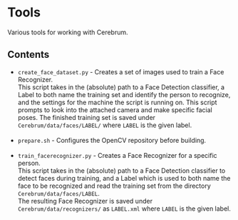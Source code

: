 # Tools
Various tools for working with Cerebrum.

## Contents
- `create_face_dataset.py` - Creates a set of images used to train a Face Recognizer.<br/>
  This script takes in the (absolute) path to a Face Detection classifier, a Label to both name the training set and identify the person to recognize, and the settings for the machine the script is running on. This script prompts to look into the attached camera and make specific facial poses. The finished training set is saved under `Cerebrum/data/faces/LABEL/` where `LABEL` is the given label.<br/><br/>
- `prepare.sh` - Configures the OpenCV repository before building.<br/><br/>
- `train_facerecognizer.py` - Creates a Face Recognizer for a specific person.<br/>
  This script takes in the (absolute) path to a Face Detection classifier to detect faces during training, and a Label which is used to both name the face to be recognized and read the training set from the directory `Cerebrum/data/faces/LABEL`.<br/>
  The resulting Face Recognizer is saved under `Cerebrum/data/recognizers/` as `LABEL.xml` where `LABEL` is the given label.<br/><br/>
